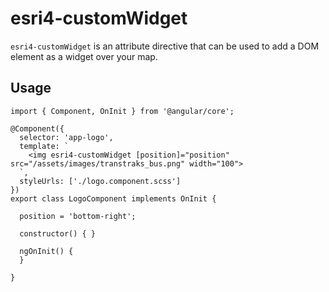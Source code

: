 # esri4-customWidget

`esri4-customWidget` is an attribute directive that can be used to add a DOM element as a widget over your map.

## Usage

```
import { Component, OnInit } from '@angular/core';

@Component({
  selector: 'app-logo',
  template: `
    <img esri4-customWidget [position]="position" src="/assets/images/transtraks_bus.png" width="100">
  `,
  styleUrls: ['./logo.component.scss']
})
export class LogoComponent implements OnInit {

  position = 'bottom-right';

  constructor() { }

  ngOnInit() {
  }

}
```
